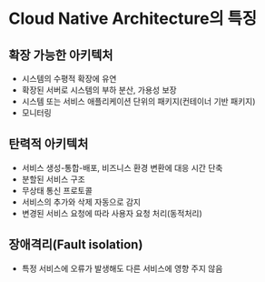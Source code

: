 # Cloud Native Architecture의 특징

## 확장 가능한 아키텍처

- 시스템의 수평적 확장에 유연
- 확장된 서버로 시스템의 부하 분산, 가용성 보장
- 시스템 또는 서비스 애플리케이션 단위의 패키지(컨테이너 기반 패키지)
- 모니터링

## 탄력적 아키텍처

- 서비스 생성-통합-배포, 비즈니스 환경 변환에 대응 시간 단축
- 분할된 서비스 구조
- 무상태 통신 프로토콜
- 서비스의 추가와 삭제 자동으로 감지
- 변경된 서비스 요청에 따라 사용자 요청 처리(동적처리)

## 장애격리(Fault isolation)

- 특정 서비스에 오류가 발생해도 다른 서비스에 영향 주지 않음
